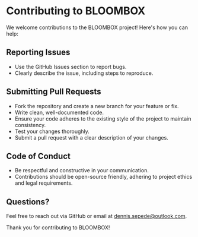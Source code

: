 # Contributing to BLOOMBOX

We welcome contributions to the BLOOMBOX project! Here's how you can help:

## Reporting Issues

- Use the GitHub Issues section to report bugs.
- Clearly describe the issue, including steps to reproduce.

## Submitting Pull Requests

- Fork the repository and create a new branch for your feature or fix.
- Write clean, well-documented code.
- Ensure your code adheres to the existing style of the project to maintain consistency.
- Test your changes thoroughly.
- Submit a pull request with a clear description of your changes.

## Code of Conduct

- Be respectful and constructive in your communication.
- Contributions should be open-source friendly, adhering to project ethics and legal requirements.

## Questions?

Feel free to reach out via GitHub or email at dennis.sepede@outlook.com.

Thank you for contributing to BLOOMBOX!
